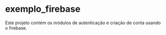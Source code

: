 # exemplo_firebase

Este projeto contém os módulos de autenticação e criação de conta usando o firebase.


